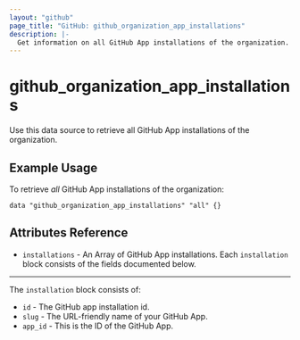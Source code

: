 ```yaml
---
layout: "github"
page_title: "GitHub: github_organization_app_installations"
description: |-
  Get information on all GitHub App installations of the organization.
---
```


# github\_organization\_app_installations

Use this data source to retrieve all GitHub App installations of the organization.

## Example Usage

To retrieve *all* GitHub App installations of the organization:

```hcl
data "github_organization_app_installations" "all" {}
```

## Attributes Reference

* `installations` - An Array of GitHub App installations.  Each `installation` block consists of the fields documented below.
___

The `installation` block consists of:

 * `id` - The GitHub app installation id.
 * `slug` - The URL-friendly name of your GitHub App.
 * `app_id` - This is the ID of the GitHub App.
